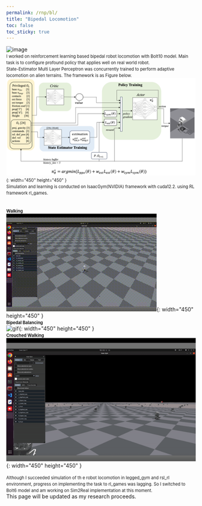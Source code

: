 ```yaml
---
permalink: /rnp/bl/
title: "Bipedal Locomotion"
toc: false
toc_sticky: true
---
```

![image](/assets/images/Poster.jpg)
<br>
<span style="font-size:0.8em;">
    I worked on reinforcement learning based bipedal robot locomotion with Bolt10 model. Main task is to configure profound policy that applies well on real world robot.
    <br> State-Estimator Multi Layer Perceptron was concurrently trained to perform adaptive locomotion on alien terrains. The framework is as Figure below.
    <br>![image](/assets/images/NetworkStructure.png){: width="450" height="450" }
    <br>Simulation and learning is conducted on IsaacGym(NVIDIA) framework with cuda12.2. using RL framework rl_games.
</span>

<br><span style="font-size:0.8em;">**Walking**</span><br>
![gif](/assets/images/walking_bolt6.gif){: width="450" height="450" }
<br><span style="font-size:0.8em;">**Bipedal Balancing**</span><br>
![gif](/assets/images/walking_stand.gif){: width="450" height="450" }
<br><span style="font-size:0.8em;">**Crouched Walking**</span><br>
![gif](/assets/images/walking_crouch.gif){: width="450" height="450" }
<br>

<span style="font-size:0.8em;">
    Although I succeeded simulation of th e robot locomotion in legged_gym and rsl_rl environment, progress on implementing the task to rl_games was lagging. So I switched to Bolt6 model and am working on Sim2Real implementation at this moment.
</span>
<br>
This page will be updated as my research proceeds.